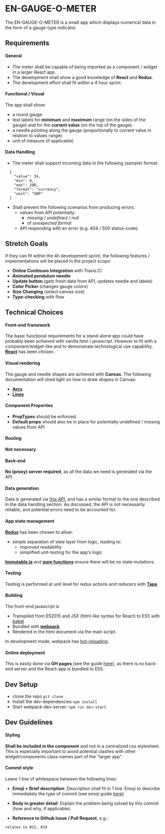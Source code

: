 # EN-GAUGE-O-METER
The EN-GAUGE-O-METER is a small app which displays numerical data in the form of a gauge-type indicator.

## Requirements
#### General
- The meter shall be capable of being imported as a component / widget in a larger React app.
- The development shall show a good knowledge of **React** and **Redux**.
- The development effort shall fit within a 4 hour sprint.

#### Functional / Visual
The app shall show:
- a round gauge
- text labels for **minimum** and **maximum** range (on the sides of the gauge) and for the **current value** (on the top of the gauge).
- a needle pointing along the gauge (proportionally to current value in relation to values range).
- unit of measure (if applicable)

#### Data Handling
- The meter shall support incoming data in the following (sample) format:
```
  {
    "value": 34,
    "min": 0,
    "max": 200,
    "format": "currency",
    "unit": "GBP"
  }
```
- Shall prevent the following scenarios from producing errors:
  - values from API potentially:
    - *missing* / *undefined* / *null*
    - of *unexpected format*
  - API responding with an error (e.g. 404 / 500 status-code).

## Stretch Goals
If they can fit within the 4h development sprint, the following features / implementations will be placed in the project scope:
- **Online Continuos Integration** with Travis.CI
- **Animated pendulum needle**
- **Update button** (gets fresh data from API, updates needle and labels)
- **Color Picker** (changes gauge colors)
- **Size Changing** (select canvas size)
- **Type-checking** with flow

## Technical Choices
#### Front-end framework
The basic functional requirements for a stand-alone app could have probably been achieved with vanilla html / javascript. However to fit with a component/widget-like and to demonstrate technological use capability, **[React](https://facebook.github.io/react/)** has been chosen.

#### Visual rendering
The gauge and needle shapes are achieved with **Canvas**.
The following documentation will shed light on how to draw shapes in Canvas:
- **[Arcs](https://developer.mozilla.org/it/docs/Web/API/CanvasRenderingContext2D/arc)**
- **[Lines](https://developer.mozilla.org/en-US/docs/Web/API/Canvas_API/Tutorial/Drawing_shapes#Lines)**

#### Component Properties
- **PropTypes** should be enforced.
- **Default props** should also be in place for potentially undefined / missing values from API

#### Routing
**Not necessary**.

#### Back-end
**No (proxy) server required**, as all the data we need is generated via the API.

#### Data generation
Data is generated via [this API](https://widgister.herokuapp.com/challenge/frontend), and has a similar format to the one described in the data handling section. As discussed, the API is not necessarily reliable, and potential errors need to be accounted for.

#### App state management
**[Redux](
redux.js.org/)** has been chosen to allow:
- simple separation of view layer from logic, leading to:
  - improved readability
  - simplified unit-testing for the app's logic

**[Immutable.js](https://facebook.github.io/immutable-js/)** and **[pure functions](https://en.wikipedia.org/wiki/Pure_function)** ensure there will be no state mutations.

#### Testing
Testing is performed at unit level for redux actions and reducers with **[Tape](https://github.com/substack/tape)**

#### Building
The front-end javascript is
- Transpiled from ES2015 and JSX (html-like syntax for React) to ES5 with [babel](https://babeljs.io/docs/plugins/)
- Bundled with **[webpack](https://webpack.github.io/docs/)**
- Rendered in the html document via the main script.

In development mode, webpack has [hot-reloading](https://webpack.github.io/docs/hot-module-replacement-with-webpack.html).

#### Online deployment
This is easily done via **GH pages** (see the guide [here](https://help.github.com/articles/user-organization-and-project-pages/)), as there is no back-end server and the React-app is bundled to ES5.

## Dev Setup
- clone the repo ```git clone ```
- Install the dev-dependencies ```npm install```
- Start webpack-dev-server: ```npm run dev:start```

## Dev Guidelines
#### Styling
**Shall be included in the component** and not in a centralized css stylesheet. This is especially important to avoid potential clashes with other widget/components class-names part of the "larger app".

#### Commit style
Leave 1 line of whitespace between the following lines:

- **Emoji + Brief description**:
Description shall fit in 1 line.
Emoji to describe immediately the type of commit (see emoji guide [here](emoji_guide.md)).

- **Body in greater detail**:
Explain the problem being solved by this commit (how and why, if applicable).
- **Reference to Github Issue / Pull Request**, e.g.:
```
relates to #12, #19
```
